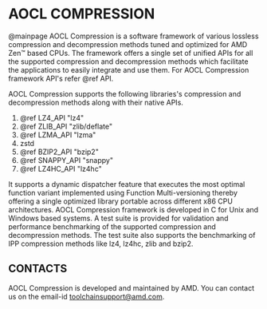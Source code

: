 AOCL COMPRESSION
================
@mainpage
AOCL Compression is a software framework of various lossless compression and
decompression methods tuned and optimized for AMD Zen™ based CPUs.
The framework offers a single set of unified APIs for all the supported
compression and decompression methods which facilitate the applications to
easily integrate and use them. For AOCL Compression framework API's refer @ref API.

AOCL Compression supports the following libraries's compression and decompression methods along with their native APIs.
1. @ref LZ4_API "lz4"
2. @ref ZLIB_API "zlib/deflate"
3. @ref LZMA_API "lzma"
5. zstd
6. @ref BZIP2_API "bzip2" 
7. @ref SNAPPY_API "snappy"
8. @ref LZ4HC_API "lz4hc"

It supports a dynamic dispatcher feature that executes the most optimal
function variant implemented using Function Multi-versioning thereby offering
a single optimized library portable across different x86 CPU architectures.
AOCL Compression framework is developed in C for Unix and Windows based systems.
A test suite is provided for validation and performance benchmarking
of the supported compression and decompression methods. The test suite also
supports the benchmarking of IPP compression methods like lz4, lz4hc, zlib and bzip2.

CONTACTS
--------
AOCL Compression is developed and maintained by AMD.
You can contact us on the email-id toolchainsupport@amd.com.
